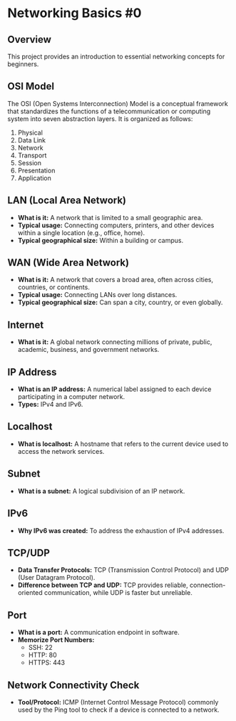 # Networking Basics #0

## Overview

This project provides an introduction to essential networking concepts for beginners.

## OSI Model

The OSI (Open Systems Interconnection) Model is a conceptual framework that standardizes the functions of a telecommunication or computing system into seven abstraction layers. It is organized as follows:

1. Physical
2. Data Link
3. Network
4. Transport
5. Session
6. Presentation
7. Application

## LAN (Local Area Network)

- **What is it:** A network that is limited to a small geographic area.
- **Typical usage:** Connecting computers, printers, and other devices within a single location (e.g., office, home).
- **Typical geographical size:** Within a building or campus.

## WAN (Wide Area Network)

- **What is it:** A network that covers a broad area, often across cities, countries, or continents.
- **Typical usage:** Connecting LANs over long distances.
- **Typical geographical size:** Can span a city, country, or even globally.

## Internet

- **What is it:** A global network connecting millions of private, public, academic, business, and government networks.
  
## IP Address

- **What is an IP address:** A numerical label assigned to each device participating in a computer network.
- **Types:** IPv4 and IPv6.

## Localhost

- **What is localhost:** A hostname that refers to the current device used to access the network services.
  
## Subnet

- **What is a subnet:** A logical subdivision of an IP network.

## IPv6

- **Why IPv6 was created:** To address the exhaustion of IPv4 addresses.

## TCP/UDP

- **Data Transfer Protocols:** TCP (Transmission Control Protocol) and UDP (User Datagram Protocol).
- **Difference between TCP and UDP:** TCP provides reliable, connection-oriented communication, while UDP is faster but unreliable.
  
## Port

- **What is a port:** A communication endpoint in software.
- **Memorize Port Numbers:**
  - SSH: 22
  - HTTP: 80
  - HTTPS: 443

## Network Connectivity Check

- **Tool/Protocol:** ICMP (Internet Control Message Protocol) commonly used by the Ping tool to check if a device is connected to a network.
